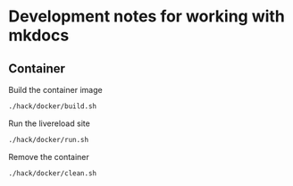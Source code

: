 # Development notes for working with mkdocs

## Container

Build the container image
```bash
./hack/docker/build.sh
```

Run the livereload site
```bash
./hack/docker/run.sh
```

Remove the container
```bash
./hack/docker/clean.sh
```

